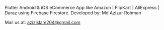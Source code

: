 


Flutter Android & iOS eCommerce App like Amazon | FlipKart | AliExpress | Daraz using Firebase Firestore.
Developed by: Md Azizur Rohman

Mail us at: azizislam204@gmail.com
